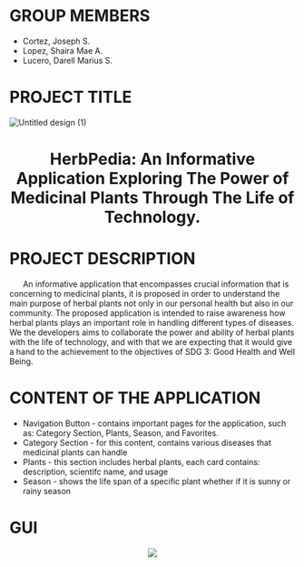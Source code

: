 # GROUP MEMBERS
* Cortez, Joseph S.
* Lopez, Shaira Mae A.
* Lucero, Darell Marius S.

# PROJECT TITLE

![Untitled design (1)](https://github.com/cortezjoseph/ADET_FINALPROJ/assets/114766731/73cadf64-732c-41e8-b55e-e078eab4e59b)

**<h1 align="center">HerbPedia: An Informative Application Exploring The Power of Medicinal Plants Through The Life of Technology.</h1>**

# PROJECT DESCRIPTION
&nbsp;&nbsp;&nbsp;&nbsp;&nbsp; An informative application that encompasses crucial information that is concerning to medicinal plants, it is proposed in order to understand the main purpose of herbal plants not only in our personal health but also in our community. The proposed application is intended to raise awareness how herbal plants plays an important role in handling different types of diseases. We the developers aims to collaborate the power and ability of herbal plants with the life of technology, and with that we are expecting that it would give a hand to the achievement to the objectives of SDG 3: Good Health and Well Being. 
# CONTENT OF THE APPLICATION
* Navigation Button - contains important pages for the application, such as: Category Section, Plants, Season, and Favorites.
* Category Section - for this content, contains various diseases that medicinal plants can handle
* Plants -  this section includes herbal plants, each card contains: description, scientifc name, and usage
* Season - shows the life span of a specific plant whether if it is sunny or rainy season
# GUI
<p align="center">
  <img src="![Screenshot (1013)](https://github.com/cortezjoseph/ADET_FINALPROJ/assets/114766731/39cff187-c7d7-4914-8708-e6617cca8b01)" />
</p>



